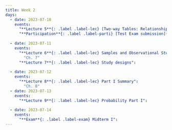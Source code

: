 ```yaml
---
title: Week 2
days:
  - date: 2023-07-10
    events:
      "**Lecture 5**{: .label .label-lec} [Two-way Tables: Relationships Between Two Categorical Variables](https://ph142-ucb.github.io/su23/src/l05-two-categorical-vars.pdf)":
      "**Participation**{: .label .label-parti} [Test Exam submission](https://ph142-ucb.github.io/su23/src/LASTNAME_FIRSTNAME_EXAMTEST_2023.pdf) (Due Jul 12th, 10:00 PM PST) on [Gradescope](https://www.gradescope.com/courses/546137/) ":
      
  - date: 2023-07-11
    events:
      "**Lecture 6**{: .label .label-lec} Samples and Observational Studies": 
        "Ch. 7"
      "**Lecture 7**{: .label .label-lec} Study designs":   
      
  - date: 2023-07-12
    events:
      "**Lecture 8**{: .label .label-lec} Part I Summary":
        "Ch. 8"
  - date: 2023-07-13
    events:
      "**Lecture 9**{: .label .label-lec} Probability Part I":
      
  - date: 2023-07-14
    events:
      "**Exam**{: .label .label-exam} Midterm I":
---
```




